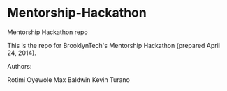 Mentorship-Hackathon
====================

Mentorship Hackathon repo

This is the repo for BrooklynTech's Mentorship Hackathon (prepared April 24, 2014). 

Authors:

Rotimi Oyewole
Max Baldwin
Kevin Turano


